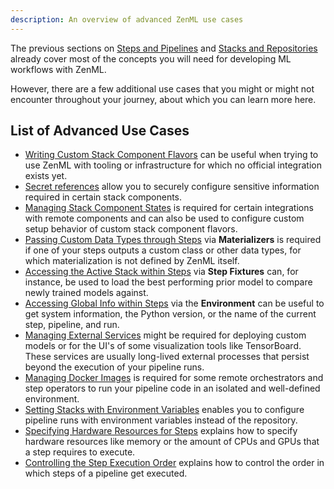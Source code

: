 ```yaml
---
description: An overview of advanced ZenML use cases
---
```


The previous sections on [Steps and Pipelines](../steps-pipelines/steps-and-pipelines.md)
and [Stacks and Repositories](../stacks-repositories/stacks-repositories.md)
already cover most of the concepts you will need for developing ML workflows
with ZenML.

However, there are a few additional use cases that you might or might not
encounter throughout your journey, about which you can learn more here.

## List of Advanced Use Cases

* [Writing Custom Stack Component Flavors](./custom-flavors.md)
can be useful when trying to use ZenML with tooling or infrastructure for which
no official integration exists yet.
* [Secret references](./secret-references.md) allow you to securely configure
sensitive information required in certain stack components.
* [Managing Stack Component States](./stack-state-management.md)
is required for certain integrations with remote components and can also be
used to configure custom setup behavior of custom stack component flavors.
* [Passing Custom Data Types through Steps](./materializer.md)
via **Materializers** is required if one of your steps outputs a custom class
or other data types, for which materialization is not defined by ZenML itself.
* [Accessing the Active Stack within Steps](./step-fixtures.md)
via **Step Fixtures** can, for instance, be used to load the best performing
prior model to compare newly trained models against.
* [Accessing Global Info within Steps](./environment.md)
via the **Environment** can be useful to get system information, the Python
version, or the name of the current step, pipeline, and run.
* [Managing External Services](./manage-external-services.md)
might be required for deploying custom models or for the UI's of some visualization
tools like TensorBoard. These services are usually long-lived external
processes that persist beyond the execution of your pipeline runs.
* [Managing Docker Images](./docker.md)
is required for some remote orchestrators and step operators to run your 
pipeline code in an isolated and well-defined environment.
* [Setting Stacks with Environment Variables](./stacks-environment-variables.md)
enables you to configure pipeline runs with environment variables instead of
the repository.
* [Specifying Hardware Resources for Steps](./specify-step-resources.md) explains
how to specify hardware resources like memory or the amount of CPUs and GPUs that
a step requires to execute.
* [Controlling the Step Execution Order](./step-execution-order.md) explains how
to control the order in which steps of a pipeline get executed.
